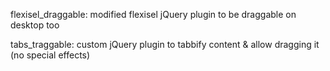 flexisel_draggable: modified flexisel jQuery plugin to be draggable on desktop too

tabs_traggable: custom jQuery plugin to tabbify content & allow dragging it (no special effects)
 
